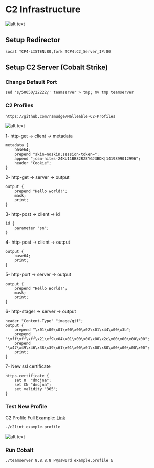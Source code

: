 # C2 Infrastructure

![alt text](https://raw.githubusercontent.com/hassan0x/RedTeam/main/C2Infrastructure/Screen1.png?raw=true)

## Setup Redirector
```
socat TCP4-LISTEN:80,fork TCP4:C2_Server_IP:80
```

## Setup C2 Server (Cobalt Strike)

### Change Default Port
```
sed 's/50050/22222/' teamserver > tmp; mv tmp teamserver
```

### C2 Profiles
```
https://github.com/rsmudge/Malleable-C2-Profiles
```
![alt text](https://raw.githubusercontent.com/hassan0x/RedTeam/main/C2Infrastructure/Screen2.png?raw=true)

1- http-get -> client -> metadata
```
metadata {
	base64;
	prepend "skin=noskin;session-token=";
	append ";csm-hit=s-24KU11BB82RZSYGJ3BDK|1419899012996";
	header "Cookie";
}
```

2- http-get -> server -> output
```
output {
	prepend "Hello world!";
	mask;
	print;
}
```

3- http-post -> client -> id
```
id {
	parameter "sn";
}
```

4- http-post -> client -> output
```
output {
	base64;
	print;
}
```

5- http-port -> server -> output
```
output {
	prepend "Hello World!";
	mask;
	print;
}
```

6- http-stager -> server -> output
```
header "Content-Type" "image/gif";
output {
	prepend "\x01\x00\x01\x00\x00\x02\x01\x44\x00\x3b";
	prepend "\xff\xff\xff\x21\xf9\x04\x01\x00\x00\x00\x2c\x00\x00\x00\x00";
	prepend "\x47\x49\x46\x38\x39\x61\x01\x00\x01\x00\x80\x00\x00\x00\x00";
	print;
}
```

7- New ssl certificate
```
https-certificate {
	set O  "dmcjna";
	set CN "dmcjna";
	set validity "365";
}
```

### Test New Profile
C2 Profile Full Example: [Link](https://github.com/hassan0x/RedTeam/blob/main/C2Infrastructure/example.profile)
```
./c2lint example.profile
```
![alt text](https://raw.githubusercontent.com/hassan0x/RedTeam/main/C2Infrastructure/Screen3.png?raw=true)

### Run Cobalt
```
./teamserver 8.8.8.8 P@ssw0rd example.profile &
```
